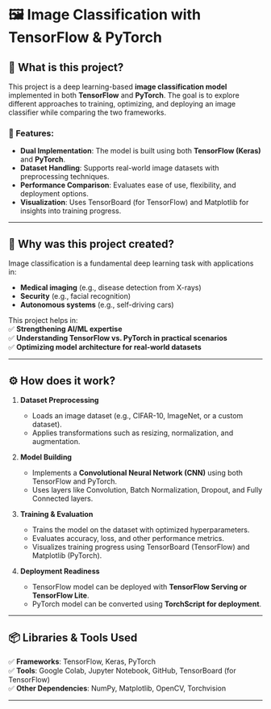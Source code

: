 
# 🖼️ Image Classification with TensorFlow & PyTorch  

## 📌 What is this project?  
This project is a deep learning-based **image classification model** implemented in both **TensorFlow** and **PyTorch**. The goal is to explore different approaches to training, optimizing, and deploying an image classifier while comparing the two frameworks.  

### 🚀 Features:
- **Dual Implementation**: The model is built using both **TensorFlow (Keras)** and **PyTorch**.  
- **Dataset Handling**: Supports real-world image datasets with preprocessing techniques.  
- **Performance Comparison**: Evaluates ease of use, flexibility, and deployment options.  
- **Visualization**: Uses TensorBoard (for TensorFlow) and Matplotlib for insights into training progress.  

---

## 🤔 Why was this project created?  
Image classification is a fundamental deep learning task with applications in:  
- **Medical imaging** (e.g., disease detection from X-rays)  
- **Security** (e.g., facial recognition)  
- **Autonomous systems** (e.g., self-driving cars)  

This project helps in:  
✅ **Strengthening AI/ML expertise**  
✅ **Understanding TensorFlow vs. PyTorch in practical scenarios**  
✅ **Optimizing model architecture for real-world datasets**  

---

## ⚙️ How does it work?  
1. **Dataset Preprocessing**  
   - Loads an image dataset (e.g., CIFAR-10, ImageNet, or a custom dataset).  
   - Applies transformations such as resizing, normalization, and augmentation.  

2. **Model Building**  
   - Implements a **Convolutional Neural Network (CNN)** using both TensorFlow and PyTorch.  
   - Uses layers like Convolution, Batch Normalization, Dropout, and Fully Connected layers.  

3. **Training & Evaluation**  
   - Trains the model on the dataset with optimized hyperparameters.  
   - Evaluates accuracy, loss, and other performance metrics.  
   - Visualizes training progress using TensorBoard (TensorFlow) and Matplotlib (PyTorch).  

4. **Deployment Readiness**  
   - TensorFlow model can be deployed with **TensorFlow Serving or TensorFlow Lite**.  
   - PyTorch model can be converted using **TorchScript for deployment**.  

---

## 📦 Libraries & Tools Used  
✅ **Frameworks**: TensorFlow, Keras, PyTorch  
✅ **Tools**: Google Colab, Jupyter Notebook, GitHub, TensorBoard (for TensorFlow)  
✅ **Other Dependencies**: NumPy, Matplotlib, OpenCV, Torchvision  

---

